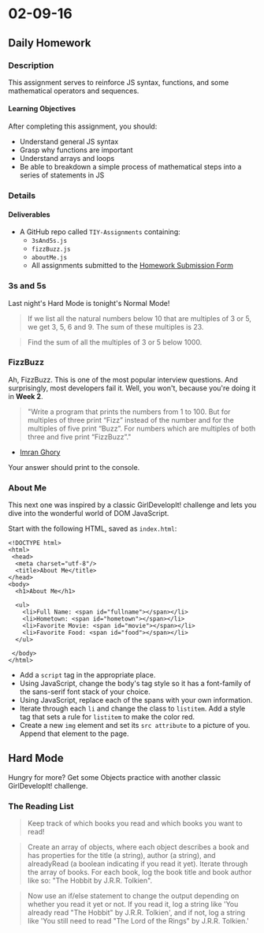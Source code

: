 # 02-09-16

## Daily Homework

### Description

This assignment serves to reinforce JS syntax, functions, and some mathematical operators and sequences.

#### Learning Objectives

After completing this assignment, you should:

* Understand general JS syntax
* Grasp why functions are important
* Understand arrays and loops
* Be able to breakdown a simple process of mathematical steps into a series of statements in JS

### Details

#### Deliverables

* A GitHub repo called `TIY-Assignments` containing:
  * `3sAnd5s.js`
  * `fizzBuzz.js`
  * `aboutMe.js`
  * All assignments submitted to the [Homework Submission Form](https://docs.google.com/a/theironyard.com/forms/d/1kgFQrS4ZIh-h82ruErBGX9lTF3PIomq01kTvT2DZr2A/viewform)

### 3s and 5s

Last night's Hard Mode is tonight's Normal Mode!

  > If we list all the natural numbers below 10 that are multiples of 3 or 5, we get 3, 5, 6 and 9. The sum of these multiples is 23.

  > Find the sum of all the multiples of 3 or 5 below 1000.

### FizzBuzz

Ah, FizzBuzz. This is one of the most popular interview questions. And surprisingly, most developers fail it. Well, you won't, because you're doing it in **Week 2**.

>"Write a program that prints the numbers from 1 to 100. But for multiples of three print “Fizz” instead of the number and for the multiples of five print “Buzz”. For numbers which are multiples of both three and five print “FizzBuzz”."
- [Imran Ghory](http://imranontech.com/2007/01/24/using-fizzbuzz-to-find-developers-who-grok-coding/)

Your answer should print to the console.

### About Me

This next one was inspired by a classic GirlDevelopIt! challenge and lets you dive into the wonderful world of DOM JavaScript.

Start with the following HTML, saved as `index.html`:

```HTML5
<!DOCTYPE html>
<html>
 <head>
  <meta charset="utf-8"/>
  <title>About Me</title>
</head>
<body>
  <h1>About Me</h1>

  <ul>
    <li>Full Name: <span id="fullname"></span></li>
    <li>Hometown: <span id="hometown"></span></li>
    <li>Favorite Movie: <span id="movie"></span></li>
    <li>Favorite Food: <span id="food"></span></li>
  </ul>

 </body>
</html>
```

* Add a `script` tag in the appropriate place.
* Using JavaScript, change the body's tag style so it has a font-family of the sans-serif font stack of your choice.
* Using JavaScript, replace each of the spans with your own information.
* Iterate through each `li` and change the class to `listitem`. Add a style tag that sets a rule for `listitem` to make the color red.
* Create a new `img` element and set its `src attribute` to a picture of you. Append that element to the page.

## Hard Mode

Hungry for more? Get some Objects practice with another classic GirlDevelopIt! challenge.

### The Reading List

>Keep track of which books you read and which books you want to read!

>Create an array of objects, where each object describes a book and has properties for the title (a string), author (a string), and alreadyRead (a boolean indicating if you read it yet).
Iterate through the array of books. For each book, log the book title and book author like so: "The Hobbit by J.R.R. Tolkien".

>Now use an if/else statement to change the output depending on whether you read it yet or not. If you read it, log a string like 'You already read "The Hobbit" by J.R.R. Tolkien', and if not, log a string like 'You still need to read "The Lord of the Rings" by J.R.R. Tolkien.'
